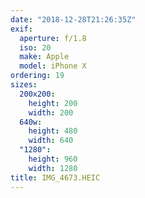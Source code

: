 ```yaml
---
date: "2018-12-28T21:26:35Z"
exif:
  aperture: f/1.8
  iso: 20
  make: Apple
  model: iPhone X
ordering: 19
sizes:
  200x200:
    height: 200
    width: 200
  640w:
    height: 480
    width: 640
  "1280":
    height: 960
    width: 1280
title: IMG_4673.HEIC
---
```


